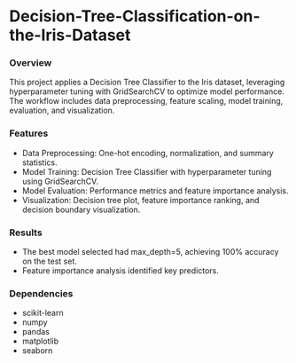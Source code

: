 # Decision-Tree-Classification-on-the-Iris-Dataset

### Overview
This project applies a Decision Tree Classifier to the Iris dataset, leveraging hyperparameter tuning with GridSearchCV to optimize model performance. The workflow includes data preprocessing, feature scaling, model training, evaluation, and visualization.

### Features
- Data Preprocessing: One-hot encoding, normalization, and summary statistics.
- Model Training: Decision Tree Classifier with hyperparameter tuning using GridSearchCV.
- Model Evaluation: Performance metrics and feature importance analysis.
- Visualization: Decision tree plot, feature importance ranking, and decision boundary visualization.

### Results
- The best model selected had max_depth=5, achieving 100% accuracy on the test set.
- Feature importance analysis identified key predictors.

### Dependencies
- scikit-learn
- numpy
- pandas
- matplotlib
- seaborn
